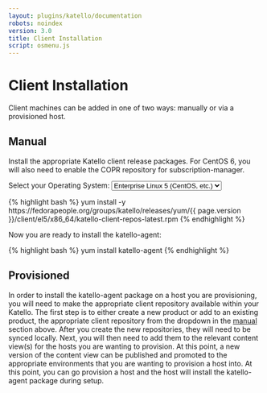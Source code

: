 ```yaml
---
layout: plugins/katello/documentation
robots: noindex
version: 3.0
title: Client Installation
script: osmenu.js
---
```


# Client Installation

Client machines can be added in one of two ways: manually or via a provisioned host.

## Manual

Install the appropriate Katello client release packages.  For CentOS 6, you will also need to enable the COPR repository for subscription-manager.

<p>
  Select your Operating System:
  <select id="operatingSystems">
     <option value="el5">Enterprise Linux 5 (CentOS, etc.)</option>
     <option value="el6">Enterprise Linux 6 (CentOS, etc.)</option>
     <option value="el7">Enterprise Linux 7 (CentOS, etc.)</option>
     <option value="f22">Fedora 22</option>
     <option value="f23">Fedora 23</option>
  </select>
</p>

<div id="el5" markdown="1">
{% highlight bash %}
yum install -y https://fedorapeople.org/groups/katello/releases/yum/{{ page.version }}/client/el5/x86_64/katello-client-repos-latest.rpm
{% endhighlight %}
</div>

<div id="el6" style="display:none;" markdown="1">
{% highlight bash %}
wget https://copr.fedoraproject.org/coprs/dgoodwin/subscription-manager/repo/epel-6/dgoodwin-subscription-manager-epel-6.repo -O /etc/yum.repos.d/dgoodwin-subscription-manager-epel-6.repo
yum install -y https://fedorapeople.org/groups/katello/releases/yum/{{ page.version }}/client/el6/x86_64/katello-client-repos-latest.rpm
{% endhighlight %}
</div>

<div id="el7" style="display:none;" markdown="1">
{% highlight bash %}
yum install -y https://fedorapeople.org/groups/katello/releases/yum/{{ page.version }}/client/el7/x86_64/katello-client-repos-latest.rpm
{% endhighlight %}
</div>

<div id="fc22" style="display:none;" markdown="1">
{% highlight bash %}
yum install -y https://fedorapeople.org/groups/katello/releases/yum/{{ page.version }}/client/RHEL/f22/x86_64/katello-client-repos-latest.rpm
{% endhighlight %}
</div>

<div id="fc23" style="display:none;" markdown="1">
{% highlight bash %}
yum install -y https://fedorapeople.org/groups/katello/releases/yum/{{ page.version }}/client/RHEL/f23/x86_64/katello-client-repos-latest.rpm
{% endhighlight %}
</div>

Now you are ready to install the katello-agent:

{% highlight bash %}
yum install katello-agent
{% endhighlight %}

## Provisioned

In order to install the katello-agent package on a host you are provisioning, you will need to make the appropriate client repository available within your Katello. The first step is to either create a new product or add to an existing product, the appropriate client repository from the dropdown in the [manual](#manual) section above. After you create the new repositories, they will need to be synced locally. Next, you will then need to add them to the relevant content view(s) for the hosts you are wanting to provision. At this point, a new version of the content view can be published and promoted to the appropriate environments that you are wanting to provision a host into. At this point, you can go provision a host and the host will install the katello-agent package during setup.
